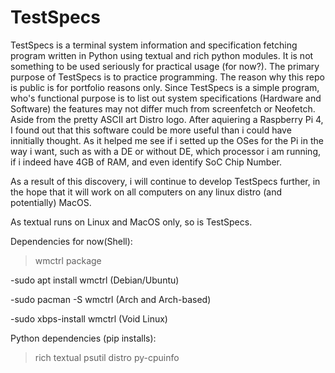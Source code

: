 # TestSpecs
TestSpecs is a terminal system information and specification fetching program written in Python using textual and rich python modules. It is not something to be used seriously for practical usage (for now?). The primary purpose of TestSpecs is to practice programming. The reason why this repo is public is for portfolio reasons only.
Since TestSpecs is a simple program, who's functional purpose is to list out system specifications (Hardware and Software) the features may not differ much from screenfetch or Neofetch. Aside from the pretty ASCII art Distro logo.
After aquiering a Raspberry Pi 4, I found out that this software could be more useful than i could have innitially thought. As it helped me see if i setted up the OSes for the Pi in the way i want, such as with a DE or without DE, which processor i am running, if i indeed have 4GB of RAM, and even identify SoC Chip Number.

As a result of this discovery, i will continue to develop TestSpecs further, in the hope that it will work on all computers on any linux distro (and potentially) MacOS.


As textual runs on Linux and MacOS only, so is TestSpecs.

Dependencies for now(Shell):
>wmctrl package

  -sudo apt install wmctrl (Debian/Ubuntu)

  -sudo pacman -S wmctrl (Arch and Arch-based)

  -sudo xbps-install wmctrl (Void Linux)
 
 Python dependencies (pip installs):
 >rich
 >textual
 >psutil
 >distro
 >py-cpuinfo

